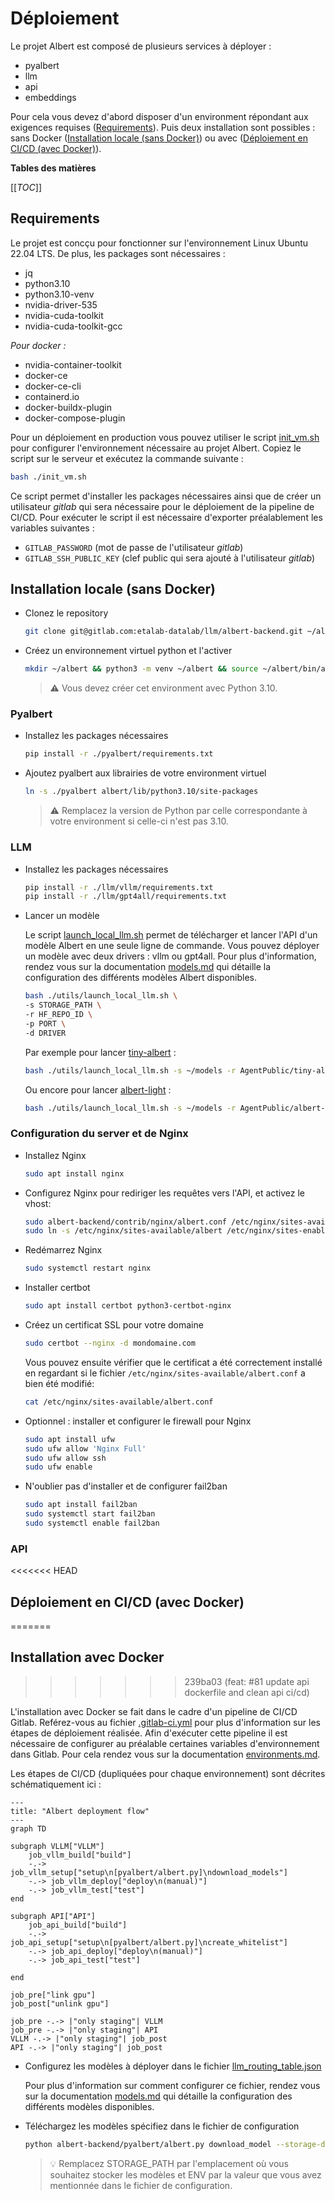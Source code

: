 # Déploiement

Le projet Albert est composé de plusieurs services à déployer :
- pyalbert
- llm
- api
- embeddings

Pour cela vous devez d'abord disposer d'un environment répondant aux exigences requises ([Requirements](#requirements)). Puis deux installation sont possibles : sans Docker ([Installation locale (sans Docker)](#installation-locale-sans-docker)) ou avec ([Déploiement en CI/CD (avec Docker)](#déploiement-en-cicd-avec-docker)).

**Tables des matières**

[[_TOC_]]

## Requirements

Le projet est concçu pour fonctionner sur l'environnement Linux Ubuntu 22.04 LTS. De plus, les packages sont nécessaires :

* jq
* python3.10
* python3.10-venv
* nvidia-driver-535
* nvidia-cuda-toolkit
* nvidia-cuda-toolkit-gcc

*Pour docker :*
* nvidia-container-toolkit
* docker-ce
* docker-ce-cli
* containerd.io
* docker-buildx-plugin
* docker-compose-plugin

Pour un déploiement en production vous pouvez utiliser le script [init_vm.sh](../../utils/init_vm.sh) pour configurer l'environnement nécessaire au projet Albert. Copiez le script sur le serveur et exécutez la commande suivante :

```bash
bash ./init_vm.sh
```

Ce script permet d'installer les packages nécessaires ainsi que de créer un utilisateur *gitlab* qui sera nécessaire pour le déploiement de la pipeline de CI/CD. Pour exécuter le script il est nécessaire d'exporter préalablement les variables suivantes :
* `GITLAB_PASSWORD` (mot de passe de l'utilisateur *gitlab*)
* `GITLAB_SSH_PUBLIC_KEY` (clef public qui sera ajouté à l'utilisateur *gitlab*)

## Installation locale (sans Docker)

* Clonez le repository

	```bash
	git clone git@gitlab.com:etalab-datalab/llm/albert-backend.git ~/albert-backend && cd ~/albert-backend
	```

* Créez un environnement virtuel python et l'activer

	```bash
	mkdir ~/albert && python3 -m venv ~/albert && source ~/albert/bin/activate
	```

	> ⚠️ Vous devez créer cet environment avec Python 3.10.

### Pyalbert 

* Installez les packages nécessaires

	```bash
	pip install -r ./pyalbert/requirements.txt
	```

* Ajoutez pyalbert aux librairies de votre environment virtuel

	```bash
	ln -s ./pyalbert albert/lib/python3.10/site-packages
	```

	> ⚠️ Remplacez la version de Python par celle correspondante à votre environment si celle-ci n'est pas 3.10.

### LLM


* Installez les packages nécessaires

	```bash
	pip install -r ./llm/vllm/requirements.txt
	pip install -r ./llm/gpt4all/requirements.txt
	```

* Lancer un modèle

	Le script [launch_local_llm.sh](../../utils/launch_local_llm.sh) permet de télécharger et lancer l'API d'un modèle Albert en une seule ligne de commande. Vous pouvez déployer un modèle avec deux drivers : vllm ou gpt4all. Pour plus d'information, rendez vous sur la documentation [models.md](../models.md) qui détaille la configuration des différents modèles Albert disponibles.
 
	```bash
	bash ./utils/launch_local_llm.sh \
	-s STORAGE_PATH \
	-r HF_REPO_ID \
	-p PORT \
	-d DRIVER
	```

	Par exemple pour lancer [tiny-albert](https://huggingface.co/AgentPublic/tiny-albert) :

	```bash
	bash ./utils/launch_local_llm.sh -s ~/models -r AgentPublic/tiny-albert -d gpt4all -p 8000 -m ggml-model-expert-q4_K.bin
	```

	Ou encore pour lancer [albert-light](https://huggingface.co/AgentPublic/albert-light) :

	```bash
	bash ./utils/launch_local_llm.sh -s ~/models -r AgentPublic/albert-light -d vllm -p 8000
	```

### Configuration du server et de Nginx

* Installez Nginx

	```bash
	sudo apt install nginx
	```

* Configurez Nginx pour rediriger les requêtes vers l'API, et activez le vhost:

	```bash
	sudo albert-backend/contrib/nginx/albert.conf /etc/nginx/sites-available/albert.conf
	sudo ln -s /etc/nginx/sites-available/albert /etc/nginx/sites-enabled
	```

* Redémarrez Nginx

	```bash
	sudo systemctl restart nginx
	```

* Installer certbot

	```bash
	sudo apt install certbot python3-certbot-nginx
	```

* Créez un certificat SSL pour votre domaine

	```bash
	sudo certbot --nginx -d mondomaine.com
	```

	Vous pouvez ensuite vérifier que le certificat a été correctement installé en regardant si le fichier `/etc/nginx/sites-available/albert.conf` a bien été modifié:
	```bash
	cat /etc/nginx/sites-available/albert.conf
	```

* Optionnel : installer et configurer le firewall pour Nginx

	```bash
	sudo apt install ufw
	sudo ufw allow 'Nginx Full'
	sudo ufw allow ssh
	sudo ufw enable
	```

* N'oublier pas d'installer et de configurer fail2ban

	```bash
	sudo apt install fail2ban
	sudo systemctl start fail2ban
	sudo systemctl enable fail2ban
	```

### API
<<<<<<< HEAD
	
## Déploiement en CI/CD (avec Docker)
=======

## Installation avec Docker
>>>>>>> 239ba03 (feat: #81 update api dockerfile and clean api ci/cd)

L'installation avec Docker se fait dans le cadre d'un pipeline de CI/CD Gitlab. Reférez-vous au fichier [.gitlab-ci.yml](../../.gitlab-ci.yml) pour plus d'information sur les étapes de déploiement réalisée. Afin d'exécuter cette pipeline il est nécessaire de configurer au préalable certaines variables d'environnement dans Gitlab. Pour cela rendez vous sur la documentation [environments.md](environments.md).

Les étapes de CI/CD (dupliquées pour chaque environnement) sont décrites schématiquement ici :

```mermaid
---
title: "Albert deployment flow"
---
graph TD

subgraph VLLM["VLLM"]
    job_vllm_build["build"]
    -.-> job_vllm_setup["setup\n[pyalbert/albert.py]\ndownload_models"]
    -.-> job_vllm_deploy["deploy\n(manual)"]
    -.-> job_vllm_test["test"]
end

subgraph API["API"]
    job_api_build["build"]
    -.-> job_api_setup["setup\n[pyalbert/albert.py]\ncreate_whitelist"]
    -.-> job_api_deploy["deploy\n(manual)"]
    -.-> job_api_test["test"]

end

job_pre["link gpu"]
job_post["unlink gpu"]

job_pre -.-> |"only staging"| VLLM
job_pre -.-> |"only staging"| API
VLLM -.-> |"only staging"| job_post
API -.-> |"only staging"| job_post
```

* Configurez les modèles à déployer dans le fichier [llm_routing_table.json](../../pyalbert/config/llm_routing_table.json)

	Pour plus d'information sur comment configurer ce fichier, rendez vous sur la documentation [models.md](../models.md) qui détaille la configuration des différents modèles disponibles.

* Téléchargez les modèles spécifiez dans le fichier de configuration

	```bash
	python albert-backend/pyalbert/albert.py download_model --storage-dir=STORAGE_PATH --hf-repo-id=
	```

	> 💡 Remplacez STORAGE_PATH par l'emplacement où vous souhaitez stocker les modèles et ENV par la valeur que vous avez mentionnée dans le fichier de configuration.
